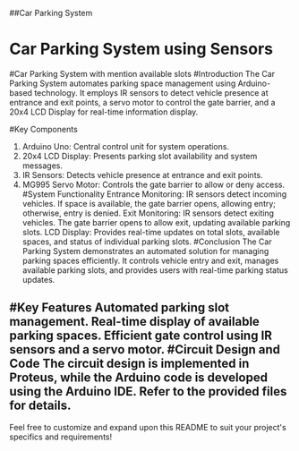 ##Car Parking System
# Car Parking System using Sensors 
#Car Parking System with mention available slots
#Introduction
The Car Parking System automates parking space management using Arduino-based technology. It employs IR sensors to detect vehicle presence at entrance and exit points, a servo motor to control the gate barrier, and a 20x4 LCD Display for real-time information display.

#Key Components
1. Arduino Uno: Central control unit for system operations.
2. 20x4 LCD Display: Presents parking slot availability and system messages.
3. IR Sensors: Detects vehicle presence at entrance and exit points.
4. MG995 Servo Motor: Controls the gate barrier to allow or deny access.
#System Functionality
Entrance Monitoring: IR sensors detect incoming vehicles. If space is available, the gate barrier opens, allowing entry; otherwise, entry is denied.
Exit Monitoring: IR sensors detect exiting vehicles. The gate barrier opens to allow exit, updating available parking slots.
LCD Display: Provides real-time updates on total slots, available spaces, and status of individual parking slots.
#Conclusion
The Car Parking System demonstrates an automated solution for managing parking spaces efficiently. It controls vehicle entry and exit, manages available parking slots, and provides users with real-time parking status updates.

#Key Features
Automated parking slot management.
Real-time display of available parking spaces.
Efficient gate control using IR sensors and a servo motor.
#Circuit Design and Code
The circuit design is implemented in Proteus, while the Arduino code is developed using the Arduino IDE. Refer to the provided files for details.
-----------------------------------------------------------------------------------------------------------------------------
Feel free to customize and expand upon this README to suit your project's specifics and requirements!
